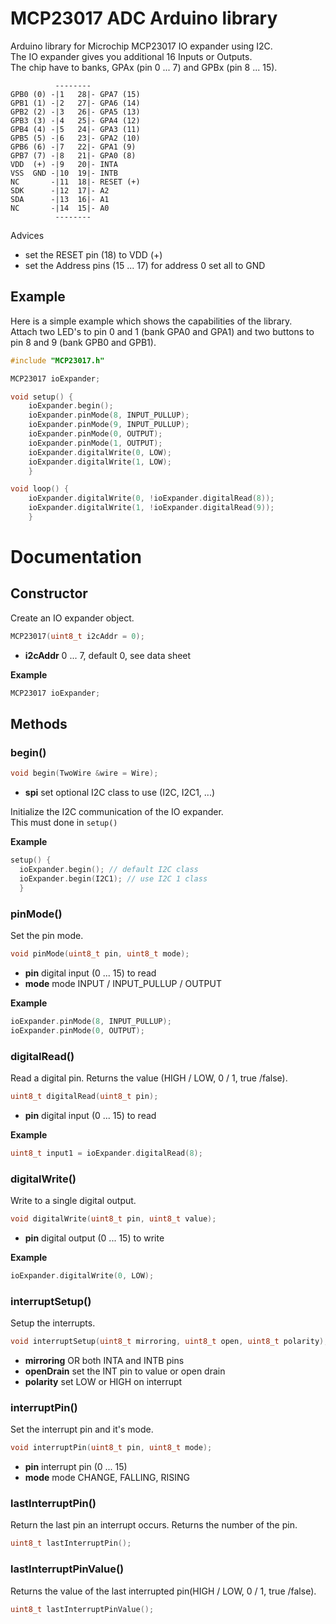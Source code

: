 # MCP23017 ADC Arduino library

Arduino library for Microchip MCP23017 IO expander using I2C.<br>
The IO expander gives you additional 16 Inputs or Outputs.<br>
The chip have to banks, GPAx (pin 0 ... 7) and GPBx (pin 8 ... 15).<br>
    
```
          --------    
GPB0 (0) -|1   28|- GPA7 (15)
GPB1 (1) -|2   27|- GPA6 (14)
GPB2 (2) -|3   26|- GPA5 (13)
GPB3 (3) -|4   25|- GPA4 (12)
GPB4 (4) -|5   24|- GPA3 (11)
GPB5 (5) -|6   23|- GPA2 (10)
GPB6 (6) -|7   22|- GPA1 (9)
GPB7 (7) -|8   21|- GPA0 (8)
VDD  (+) -|9   20|- INTA
VSS  GND -|10  19|- INTB
NC       -|11  18|- RESET (+)
SDK      -|12  17|- A2
SDA      -|13  16|- A1
NC       -|14  15|- A0
          --------
```

Advices
- set the RESET pin (18) to VDD (+)
- set the Address pins (15 ... 17) for address 0 set all to GND

## Example
Here is a simple example which shows the capabilities of the library.<br>
Attach two LED's to pin 0 and 1 (bank GPA0 and GPA1)
and two buttons to pin 8 and 9 (bank GPB0 and GPB1).

```cpp
#include "MCP23017.h"

MCP23017 ioExpander;

void setup() {
	ioExpander.begin();
	ioExpander.pinMode(8, INPUT_PULLUP);
	ioExpander.pinMode(9, INPUT_PULLUP);
	ioExpander.pinMode(0, OUTPUT);
	ioExpander.pinMode(1, OUTPUT);
	ioExpander.digitalWrite(0, LOW);
	ioExpander.digitalWrite(1, LOW);
	}

void loop() {
	ioExpander.digitalWrite(0, !ioExpander.digitalRead(8));
	ioExpander.digitalWrite(1, !ioExpander.digitalRead(9));
	}
```

# Documentation

## Constructor

Create an IO expander object.

```cpp
MCP23017(uint8_t i2cAddr = 0);
```

- **i2cAddr** 0 ... 7, default 0, see data sheet 

**Example**

```cpp
MCP23017 ioExpander;
```

## Methods

### **begin()**

```cpp
void begin(TwoWire &wire = Wire);
```

- **spi** set optional I2C class to use (I2C, I2C1, ...)

Initialize the I2C communication of the IO expander.<br>
This must done in ```setup()```

**Example**

```cpp
setup() {
  ioExpander.begin(); // default I2C class
  ioExpander.begin(I2C1); // use I2C 1 class
  }
```

### **pinMode()**

Set the pin mode.

```cpp
void pinMode(uint8_t pin, uint8_t mode);
```

- **pin** digital input (0 ... 15) to read
- **mode** mode INPUT / INPUT_PULLUP / OUTPUT

**Example**

```cpp
ioExpander.pinMode(8, INPUT_PULLUP);
ioExpander.pinMode(0, OUTPUT);
```

### **digitalRead()**

Read a digital pin. Returns the value (HIGH / LOW, 0 / 1, true /false).

```cpp
uint8_t digitalRead(uint8_t pin);
```

- **pin** digital input (0 ... 15) to read

**Example**

```cpp
uint8_t input1 = ioExpander.digitalRead(8);
```

### **digitalWrite()**

Write to a single digital output.

```cpp
void digitalWrite(uint8_t pin, uint8_t value);
```

- **pin** digital output (0 ... 15) to write

**Example**

```cpp
ioExpander.digitalWrite(0, LOW);
```

### **interruptSetup()**

Setup the interrupts.

```cpp
void interruptSetup(uint8_t mirroring, uint8_t open, uint8_t polarity);
```

- **mirroring** OR both INTA and INTB pins
- **openDrain** set the INT pin to value or open drain
- **polarity**  set LOW or HIGH on interrupt

### **interruptPin()**

Set the interrupt pin and it's mode.

```cpp
void interruptPin(uint8_t pin, uint8_t mode);
```

- **pin** interrupt pin (0 ... 15)
- **mode** mode CHANGE, FALLING, RISING

### **lastInterruptPin()**

Return the last pin an interrupt occurs. Returns the number of the pin.

```cpp
uint8_t lastInterruptPin();
```

### **lastInterruptPinValue()**

Returns the value of the last interrupted pin(HIGH / LOW, 0 / 1, true /false).

```cpp
uint8_t lastInterruptPinValue();
```